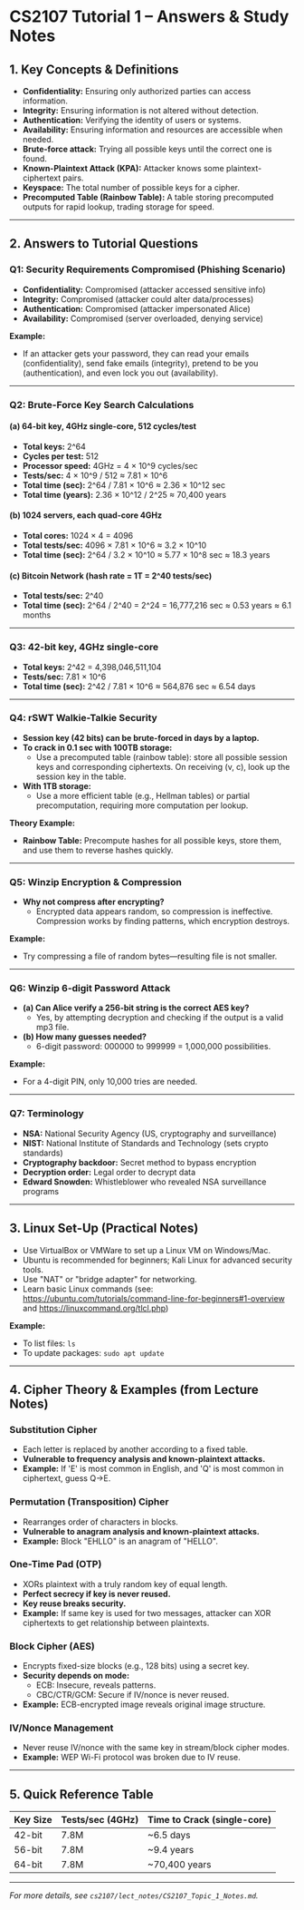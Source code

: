 # CS2107 Tutorial 1 – Answers & Study Notes

## 1. Key Concepts & Definitions

- **Confidentiality:** Ensuring only authorized parties can access information.
- **Integrity:** Ensuring information is not altered without detection.
- **Authentication:** Verifying the identity of users or systems.
- **Availability:** Ensuring information and resources are accessible when needed.
- **Brute-force attack:** Trying all possible keys until the correct one is found.
- **Known-Plaintext Attack (KPA):** Attacker knows some plaintext-ciphertext pairs.
- **Keyspace:** The total number of possible keys for a cipher.
- **Precomputed Table (Rainbow Table):** A table storing precomputed outputs for rapid lookup, trading storage for speed.

---

## 2. Answers to Tutorial Questions

### Q1: Security Requirements Compromised (Phishing Scenario)
- **Confidentiality:** Compromised (attacker accessed sensitive info)
- **Integrity:** Compromised (attacker could alter data/processes)
- **Authentication:** Compromised (attacker impersonated Alice)
- **Availability:** Compromised (server overloaded, denying service)

**Example:**
- If an attacker gets your password, they can read your emails (confidentiality), send fake emails (integrity), pretend to be you (authentication), and even lock you out (availability).

---

### Q2: Brute-Force Key Search Calculations

#### (a) 64-bit key, 4GHz single-core, 512 cycles/test
- **Total keys:** 2^64
- **Cycles per test:** 512
- **Processor speed:** 4GHz = 4 × 10^9 cycles/sec
- **Tests/sec:** 4 × 10^9 / 512 ≈ 7.81 × 10^6
- **Total time (sec):** 2^64 / 7.81 × 10^6 ≈ 2.36 × 10^12 sec
- **Total time (years):** 2.36 × 10^12 / 2^25 ≈ 70,400 years

#### (b) 1024 servers, each quad-core 4GHz
- **Total cores:** 1024 × 4 = 4096
- **Total tests/sec:** 4096 × 7.81 × 10^6 ≈ 3.2 × 10^10
- **Total time (sec):** 2^64 / 3.2 × 10^10 ≈ 5.77 × 10^8 sec ≈ 18.3 years

#### (c) Bitcoin Network (hash rate = 1T = 2^40 tests/sec)
- **Total tests/sec:** 2^40
- **Total time (sec):** 2^64 / 2^40 = 2^24 = 16,777,216 sec ≈ 0.53 years ≈ 6.1 months

---

### Q3: 42-bit key, 4GHz single-core
- **Total keys:** 2^42 = 4,398,046,511,104
- **Tests/sec:** 7.81 × 10^6
- **Total time (sec):** 2^42 / 7.81 × 10^6 ≈ 564,876 sec ≈ 6.54 days

---

### Q4: rSWT Walkie-Talkie Security
- **Session key (42 bits) can be brute-forced in days by a laptop.**
- **To crack in 0.1 sec with 100TB storage:**
  - Use a precomputed table (rainbow table): store all possible session keys and corresponding ciphertexts. On receiving (v, c), look up the session key in the table.
- **With 1TB storage:**
  - Use a more efficient table (e.g., Hellman tables) or partial precomputation, requiring more computation per lookup.

**Theory Example:**
- **Rainbow Table:** Precompute hashes for all possible keys, store them, and use them to reverse hashes quickly.

---

### Q5: Winzip Encryption & Compression
- **Why not compress after encrypting?**
  - Encrypted data appears random, so compression is ineffective. Compression works by finding patterns, which encryption destroys.

**Example:**
- Try compressing a file of random bytes—resulting file is not smaller.

---

### Q6: Winzip 6-digit Password Attack
- **(a) Can Alice verify a 256-bit string is the correct AES key?**
  - Yes, by attempting decryption and checking if the output is a valid mp3 file.
- **(b) How many guesses needed?**
  - 6-digit password: 000000 to 999999 = 1,000,000 possibilities.

**Example:**
- For a 4-digit PIN, only 10,000 tries are needed.

---

### Q7: Terminology
- **NSA:** National Security Agency (US, cryptography and surveillance)
- **NIST:** National Institute of Standards and Technology (sets crypto standards)
- **Cryptography backdoor:** Secret method to bypass encryption
- **Decryption order:** Legal order to decrypt data
- **Edward Snowden:** Whistleblower who revealed NSA surveillance programs

---

## 3. Linux Set-Up (Practical Notes)
- Use VirtualBox or VMWare to set up a Linux VM on Windows/Mac.
- Ubuntu is recommended for beginners; Kali Linux for advanced security tools.
- Use "NAT" or "bridge adapter" for networking.
- Learn basic Linux commands (see: https://ubuntu.com/tutorials/command-line-for-beginners#1-overview and https://linuxcommand.org/tlcl.php)

**Example:**
- To list files: `ls`
- To update packages: `sudo apt update`

---

## 4. Cipher Theory & Examples (from Lecture Notes)

### Substitution Cipher
- Each letter is replaced by another according to a fixed table.
- **Vulnerable to frequency analysis and known-plaintext attacks.**
- **Example:** If 'E' is most common in English, and 'Q' is most common in ciphertext, guess Q→E.

### Permutation (Transposition) Cipher
- Rearranges order of characters in blocks.
- **Vulnerable to anagram analysis and known-plaintext attacks.**
- **Example:** Block "EHLLO" is an anagram of "HELLO".

### One-Time Pad (OTP)
- XORs plaintext with a truly random key of equal length.
- **Perfect secrecy if key is never reused.**
- **Key reuse breaks security.**
- **Example:** If same key is used for two messages, attacker can XOR ciphertexts to get relationship between plaintexts.

### Block Cipher (AES)
- Encrypts fixed-size blocks (e.g., 128 bits) using a secret key.
- **Security depends on mode:**
  - ECB: Insecure, reveals patterns.
  - CBC/CTR/GCM: Secure if IV/nonce is never reused.
- **Example:** ECB-encrypted image reveals original image structure.

### IV/Nonce Management
- Never reuse IV/nonce with the same key in stream/block cipher modes.
- **Example:** WEP Wi-Fi protocol was broken due to IV reuse.

---

## 5. Quick Reference Table

| Key Size | Tests/sec (4GHz) | Time to Crack (single-core) |
|----------|------------------|-----------------------------|
| 42-bit   | 7.8M             | ~6.5 days                   |
| 56-bit   | 7.8M             | ~9.4 years                  |
| 64-bit   | 7.8M             | ~70,400 years               |

---

*For more details, see `cs2107/lect_notes/CS2107_Topic_1_Notes.md`.*
